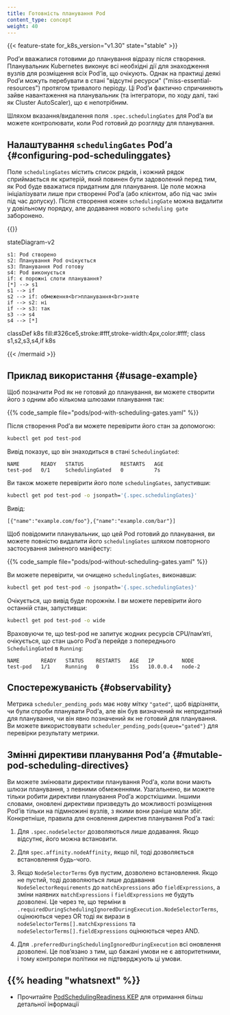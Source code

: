 ```yaml
---
title: Готовність планування Pod
content_type: concept
weight: 40
---
```


<!-- overview -->

{{< feature-state for_k8s_version="v1.30" state="stable" >}}

Podʼи вважалися готовими до планування відразу після створення. Планувальник Kubernetes виконує всі необхідні дії для знаходження вузлів для розміщення всіх Podʼів, що очікують. Однак на практиці деякі Podʼи можуть перебувати в стані "відсутні ресурси" ("miss-essential-resources") протягом тривалого періоду. Ці Podʼи фактично спричиняють зайве навантаження на планувальник (та інтегратори, по ходу далі, такі як Cluster AutoScaler), що є непотрібним.

Шляхом вказання/видалення поля `.spec.schedulingGates` для Podʼа ви можете контролювати, коли Pod готовий до розгляду для планування.

<!-- body -->

## Налаштування `schedulingGates` Podʼа {#configuring-pod-schedulinggates}

Поле `schedulingGates` містить список рядків, і кожний рядок сприймається як критерій, який повинен бути задоволений перед тим, як Pod буде вважатися придатним для планування. Це поле можна ініціалізувати лише при створенні Podʼа (або клієнтом, або під час змін під час допуску). Після створення кожен `schedulingGate` можна видалити у довільному порядку, але додавання нового `scheduling gate` заборонено.

{{<mermaid>}}

stateDiagram-v2

    s1: Pod створено
    s2: Планування Pod очікується
    s3: Планування Pod готову
    s4: Pod виконується
    if: є порожні слоти планування?
    [*] --> s1
    s1 --> if
    s2 --> if: обмеження<br>планування<br>зняте
    if --> s2: ні
    if --> s3: так  
    s3 --> s4
    s4 --> [*]

classDef k8s fill:#326ce5,stroke:#fff,stroke-width:4px,color:#fff;
class s1,s2,s3,s4,if k8s

{{< /mermaid >}}

<!-- {{< figure src="/docs/images/podSchedulingGates.svg" alt="pod-scheduling-gates-diagram" caption="Рисунок. Pod SchedulingGates Podʼа" class="diagram-large" link="https://mermaid.live/edit#pako:eNp9Ustu00AU_RVrukOTxPb4OaCyKUskJHZgFhN7HFt1PJFnXBqiSJAu2CB1U3XLL5SiliqQ8AvjP-LacVqhIryZ-zzn3Ou7QLFIOKJIKqb4Uc4mFZsOTuyojEoDPmlR45VIjOZTs9LXett81Dd6o7d91qaG_qp_6iu9ac4gDy9Y510LFH9uLvW6OWsumlXzBSDO-zbyv7bv0LjSW33dnPXlzk4DFN7pNWQ2jyHzlBrNhaF_dxK3-haKLkE1kLRod23mEd_zXe_bJ--MweAQZt3P3Ll5uh-yd0H0Vn_Tv2ADt90WAOLZuDr8F3QX_9FawH6z17ijaZcG6v4Owkqg8kqvDWO_pF3C2S-hc0Fr-2vigkl5xFPjOJBGmhcFPSC2F3MXS1WJY04P0jTt7cH7PFEZdWanOBaFqLrc0x4DhsXSxpJg6eC8w4tKhNGUV1OWJ3AYi5Y_QirjUx4hCmbCU1YXKkJRuYRSVivxel7GiKqq5hjVs-ThlBBNWSHvoy-SXInqPsg79-XuArtDxGjGyjdCPDSCj-gCnSLqDH3XChwvtC0rtL0wwGiOqOWFQ88N_MANLRKaJvGXGH3oEMxh6Fuu59iEEJOYvmlhVAiW8KpFVPNZSzvJpQLaWJRpPmnjdVVAOFNqJulo1KaHk1xl9XgYi-lI5knGKpWdhN7Is72A2YR7PmEuIUk8tsIgtR0rTYDLZmi5XP4BQAJcvg" >}} -->

## Приклад використання {#usage-example}

Щоб позначити Pod як не готовий до планування, ви можете створити його з одним або кількома шлюзами планування так:

{{% code_sample file="pods/pod-with-scheduling-gates.yaml" %}}

Після створення Podʼа ви можете перевірити його стан за допомогою:

```bash
kubectl get pod test-pod
```

Вивід показує, що він знаходиться в стані `SchedulingGated`:

```none
NAME       READY   STATUS            RESTARTS   AGE
test-pod   0/1     SchedulingGated   0          7s
```

Ви також можете перевірити його поле `schedulingGates`, запустивши:

```bash
kubectl get pod test-pod -o jsonpath='{.spec.schedulingGates}'
```

Вивід:

```none
[{"name":"example.com/foo"},{"name":"example.com/bar"}]
```

Щоб повідомити планувальник, що цей Pod готовий до планування, ви можете повністю видалити його `schedulingGates` шляхом повторного застосування зміненого маніфесту:

{{% code_sample file="pods/pod-without-scheduling-gates.yaml" %}}

Ви можете перевірити, чи очищено `schedulingGates`, виконавши:

```bash
kubectl get pod test-pod -o jsonpath='{.spec.schedulingGates}'
```

Очікується, що вивід буде порожнім. І ви можете перевірити його останній стан, запустивши:

```bash
kubectl get pod test-pod -o wide
```

Враховуючи те, що test-pod не запитує жодних ресурсів CPU/памʼяті, очікується, що стан цього Podʼа перейде з попереднього `SchedulingGated` в `Running`:

```none
NAME       READY   STATUS    RESTARTS   AGE   IP         NODE
test-pod   1/1     Running   0          15s   10.0.0.4   node-2
```

## Спостережуваність {#observability}

Метрика `scheduler_pending_pods` має нову мітку `"gated"`, щоб відрізняти, чи були спроби планувати Podʼа, але він був визначений як непридатний для планування, чи він явно позначений як не готовий для планування. Ви можете використовувати `scheduler_pending_pods{queue="gated"}` для перевірки результату метрики.

## Змінні директиви планування Podʼа {#mutable-pod-scheduling-directives}

Ви можете змінювати директиви планування Podʼа, коли вони мають шлюзи планування, з певними обмеженнями. Узагальнено, ви можете тільки робити директиви планування Podʼа жорсткішими. Іншими словами, оновлені директиви призведуть до можливості розміщення Podʼів тільки на підмножині вузлів, з якими вони раніше мали збіг. Конкретніше, правила для оновлення директив планування Podʼа такі:

1. Для `.spec.nodeSelector` дозволяються лише додавання. Якщо відсутнє, його можна встановити.

2. Для `spec.affinity.nodeAffinity`, якщо nil, тоді дозволяється встановлення будь-чого.

3. Якщо `NodeSelectorTerms` був пустим, дозволено встановлення. Якщо не пустий, тоді дозволяються лише додавання `NodeSelectorRequirements` до `matchExpressions` або `fieldExpressions`, а зміни наявних `matchExpressions` і `fieldExpressions` не будуть дозволені. Це через те, що терміни в `.requiredDuringSchedulingIgnoredDuringExecution.NodeSelectorTerms`, оцінюються через OR тоді як вирази в `nodeSelectorTerms[].matchExpressions` та `nodeSelectorTerms[].fieldExpressions` оцінюються через AND.
   
4. Для `.preferredDuringSchedulingIgnoredDuringExecution` всі оновлення дозволені. Це повʼязано з тим, що бажані умови не є авторитетними, і тому контролери політики не підтверджують ці умови.

## {{% heading "whatsnext" %}}

* Прочитайте [PodSchedulingReadiness KEP](https://github.com/kubernetes/enhancements/blob/master/keps/sig-scheduling/3521-pod-scheduling-readiness) для отримання більш детальної інформації
